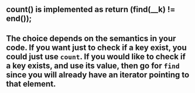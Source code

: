 ## count() is implemented as return (find(__k) != end());

## The choice depends on the semantics in your code. If you want just to check if a key exist, you could just use `count`. If you would like to check if a key exists, and use its value, then go for `find` since you will already have an iterator pointing to that element.
